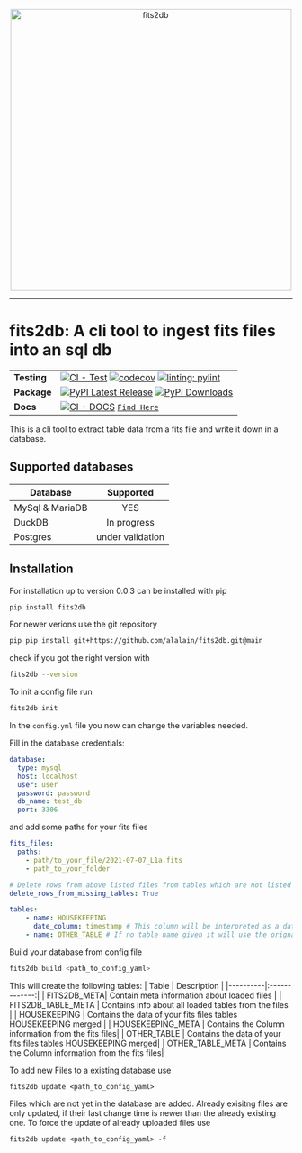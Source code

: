 <p align="center">
    <img src="https://raw.githubusercontent.com/pmodwrc/fits2db/main/docs/layout/images/fits_logo.png" alt="fits2db" width="500"/>
</p>

-----------------

# fits2db: A cli tool to ingest fits files into an sql db
| | |
| --- | --- |
| __Testing__ | [![CI - Test](https://img.shields.io/github/actions/workflow/status/pmodwrc/fits2db/unit_test.yml?branch=main)](https://github.com/pmodwrc/fits2db/blob/main/.github/workflows/unit_test.yml) [![codecov](https://codecov.io/github/pmodwrc/fits2db/graph/badge.svg?token=92UPKXEOIH)](https://codecov.io/github/pmodwrc/fits2db) [![linting: pylint](https://img.shields.io/badge/linting-pylint-yellowgreen)](https://github.com/pylint-dev/pylint)|
| __Package__ | [![PyPI Latest Release](https://img.shields.io/pypi/v/fits2db.svg)](https://pypi.org/project/fits2db/) [![PyPI Downloads](https://img.shields.io/pypi/dm/fits2db.svg?label=PyPI%20downloads)](https://pypi.org/project/fits2db/) |
|__Docs__| [![CI - DOCS](https://img.shields.io/github/actions/workflow/status/pmodwrc/fits2db/build_docs.yml?branch=main)](https://github.com/pmodwrc/fits2db/blob/main/.github/workflows/build_docs.yml) [`Find Here`](https://pmodwrc.github.io/fits2db/)


This is a cli tool to extract table data from a fits file and write it down in a database. 

## Supported databases

| Database   |      Supported      |
|----------|:-------------:|
| MySql & MariaDB|  YES |
| DuckDB | In progress |
| Postgres |  under validation |

## Installation 
For installation up to version 0.0.3 can be installed with pip
```bash 
pip install fits2db
```
For newer verions use the git repository
```bash
pip pip install git+https://github.com/alalain/fits2db.git@main
```
check if you got the right version with 
```bash 
fits2db --version
```
To init a config file run 
```bash 
fits2db init
```
In the `config.yml` file you now can change the variables needed. 

Fill in the database credentials:
```yaml
database:
  type: mysql
  host: localhost
  user: user
  password: password
  db_name: test_db
  port: 3306
```
and add some paths for your fits files

```yaml
fits_files:
  paths:
    - path/to_your_file/2021-07-07_L1a.fits
    - path_to_your_folder

# Delete rows from above listed files from tables which are not listed below
delete_rows_from_missing_tables: True

tables:
    - name: HOUSEKEEPING
      date_column: timestamp # This column will be interpreted as a datetime variable
    - name: OTHER_TABLE # If no table name given it will use the orignal name
```

Build your database from config file 
```bash 
fits2db build <path_to_config_yaml>
```
This will create the following tables:
| Table   |      Description      |
|----------|:-------------:|
| FITS2DB_META|  Contain meta information about loaded files |
| FITS2DB_TABLE_META | Contains info about all loaded tables from the files |
| HOUSEKEEPING |  Contains the data of your fits files tables HOUSEKEEPING  merged |
| HOUSEKEEPING_META |  Contains the Column information from the fits files|
| OTHER_TABLE |   Contains the data of your fits files tables HOUSEKEEPING  merged|
| OTHER_TABLE_META |  Contains the Column information from the fits files|

To add new Files to a existing database use
```
fits2db update <path_to_config_yaml>
```
Files which are not yet in the database are added. 
Already exisitng files are only updated, if their last change time is newer than
the already existing one.
To force the update of already uploaded files use
```
fits2db update <path_to_config_yaml> -f
```
